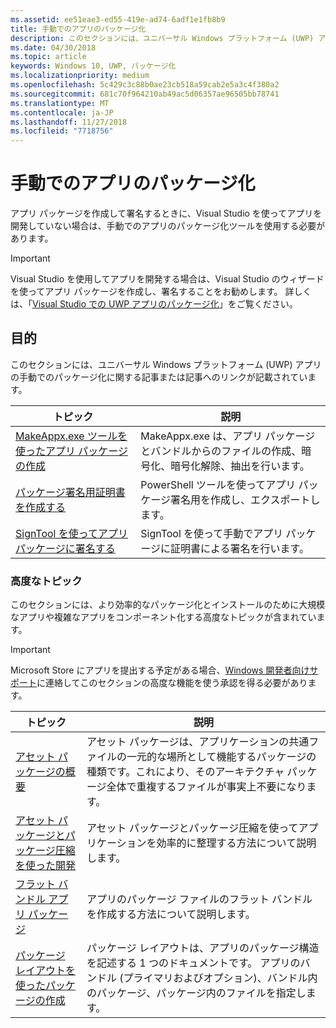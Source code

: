```yaml
---
ms.assetid: ee51eae3-ed55-419e-ad74-6adf1e1fb8b9
title: 手動でのアプリのパッケージ化
description: このセクションには、ユニバーサル Windows プラットフォーム (UWP) アプリの手動でのパッケージ化に関する記事または記事へのリンクが記載されています。
ms.date: 04/30/2018
ms.topic: article
keywords: Windows 10, UWP, パッケージ化
ms.localizationpriority: medium
ms.openlocfilehash: 5c429c3c88b0ae23cb518a59cab2e5a3c4f380a2
ms.sourcegitcommit: 681c70f964210ab49ac5d06357ae96505bb78741
ms.translationtype: MT
ms.contentlocale: ja-JP
ms.lasthandoff: 11/27/2018
ms.locfileid: "7718756"
---
```

# <a name="manual-app-packaging"></a>手動でのアプリのパッケージ化

アプリ パッケージを作成して署名するときに、Visual Studio を使ってアプリを開発していない場合は、手動でのアプリのパッケージ化ツールを使用する必要があります。

> [!IMPORTANT] 
> Visual Studio を使用してアプリを開発する場合は、Visual Studio のウィザードを使ってアプリ パッケージを作成し、署名することをお勧めします。 詳しくは、「[Visual Studio での UWP アプリのパッケージ化](https://msdn.microsoft.com/windows/uwp/packaging/packaging-uwp-apps)」をご覧ください。

## <a name="purpose"></a>目的

このセクションには、ユニバーサル Windows プラットフォーム (UWP) アプリの手動でのパッケージ化に関する記事または記事へのリンクが記載されています。

| トピック | 説明 |
|-------|-------------|
| [MakeAppx.exe ツールを使ったアプリ パッケージの作成](create-app-package-with-makeappx-tool.md) | MakeAppx.exe は、アプリ パッケージとバンドルからのファイルの作成、暗号化、暗号化解除、抽出を行います。 |
| [パッケージ署名用証明書を作成する](create-certificate-package-signing.md) | PowerShell ツールを使ってアプリ パッケージ署名用を作成し、エクスポートします。 |
| [SignTool を使ってアプリ パッケージに署名する](sign-app-package-using-signtool.md) | SignTool を使って手動でアプリ パッケージに証明書による署名を行います。 |

### <a name="advanced-topics"></a>高度なトピック

このセクションには、より効率的なパッケージ化とインストールのために大規模なアプリや複雑なアプリをコンポーネント化する高度なトピックが含まれています。 

> [!IMPORTANT]
> Microsoft Store にアプリを提出する予定がある場合、[Windows 開発者向けサポート](https://developer.microsoft.com/windows/support)に連絡してこのセクションの高度な機能を使う承認を得る必要があります。


| トピック | 説明 |
|-------|-------------|
| [アセット パッケージの概要](asset-packages.md) | アセット パッケージは、アプリケーションの共通ファイルの一元的な場所として機能するパッケージの種類です。これにより、そのアーキテクチャ パッケージ全体で重複するファイルが事実上不要になります。 |
| [アセット パッケージとパッケージ圧縮を使った開発](package-folding.md) | アセット パッケージとパッケージ圧縮を使ってアプリケーションを効率的に整理する方法について説明します。 |
| [フラット バンドル アプリ パッケージ](flat-bundles.md) | アプリのパッケージ ファイルのフラット バンドルを作成する方法について説明します。 |
| [パッケージ レイアウトを使ったパッケージの作成](packaging-layout.md) | パッケージ レイアウトは、アプリのパッケージ構造を記述する 1 つのドキュメントです。 アプリのバンドル (プライマリおよびオプション)、バンドル内のパッケージ、パッケージ内のファイルを指定します。 |
